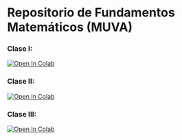 # Repositorio de Fundamentos Matemáticos (MUVA)

### Clase I: <a href="https://colab.research.google.com/github/rollervan/FunMat/blob/main/Codes/Clase%20I.ipynb">
  <img src="https://colab.research.google.com/assets/colab-badge.svg" alt="Open In Colab"/>
</a>

### Clase II: <a href="https://colab.research.google.com/github/rollervan/FunMat/blob/main/Codes/Clase%20II.ipynb">
  <img src="https://colab.research.google.com/assets/colab-badge.svg" alt="Open In Colab"/>
</a>

### Clase III: <a href="https://colab.research.google.com/github/rollervan/FunMat/blob/main/Codes/Clase%20III.ipynb">
  <img src="https://colab.research.google.com/assets/colab-badge.svg" alt="Open In Colab"/>
</a>

